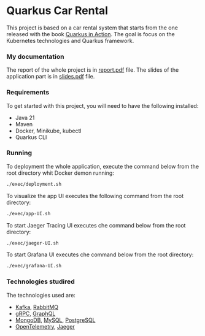 # Quarkus Car Rental
This project is based on a car rental system that starts from the one released with the book [Quarkus in Action](https://github.com/xstefank/quarkus-in-action). The goal is focus on the Kubernetes technologies and Quarkus framework.

### My documentation
The report of the whole project is in [report.pdf](https://github.com/edoardosarri24/quarkus-car-rental/report.pdf) file. The slides of the application part is in [slides.pdf](https://github.com/edoardosarri24/quarkus-car-rental/slides.pdf) file.

### Requirements
To get started with this project, you will need to have the following installed:
- Java 21
- Maven
- Docker, Minikube, kubectl
- Quarkus CLI

### Running
To deployment the whole application, execute the command below from the root directory whit Docker demon running:
```sh
./exec/deployment.sh
```

To visualize the app UI executes the following command from the root directory:
```sh
./exec/app-UI.sh
```

To start Jaeger Tracing UI executes che command below from the root directory:
```sh
./exec/jaeger-UI.sh
```

To start Grafana UI executes che command below from the root directory:
```sh
./exec/grafana-UI.sh
```

### Technologies studired
The technologies used are:
- [Kafka](https://kafka.apache.org/), [RabbitMQ](https://www.rabbitmq.com/)
- [gRPC](https://grpc.io/), [GraphQL](https://graphql.org/)
- [MongoDB](https://www.mongodb.com/), [MySQL](https://www.mysql.com/), [PostgreSQL](https://www.postgresql.org/)
- [OpenTelemetry](https://opentelemetry.io), [Jaeger](https://www.jaegertracing.io)